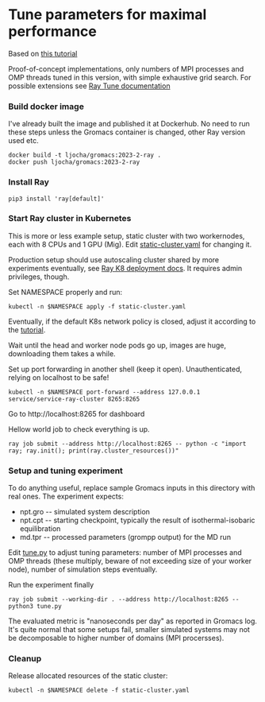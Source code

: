 # Tune parameters for maximal performance

Based on [this tutorial](https://docs.ray.io/en/latest/cluster/kubernetes/user-guides/static-ray-cluster-without-kuberay.html)

Proof-of-concept implementations, only numbers of MPI processes and OMP threads tuned in this version, with simple exhaustive grid search. For possible extensions see [Ray Tune documentation](https://docs.ray.io/en/latest/tune/index.html)

### Build docker image

I've already built the image and published it at Dockerhub. No need to run these steps unless the Gromacs container is changed, other Ray version used etc.

    docker build -t ljocha/gromacs:2023-2-ray .
    docker push ljocha/gromacs:2023-2-ray

### Install Ray
    pip3 install 'ray[default]'

### Start Ray cluster in Kubernetes

This is more or less example setup, static cluster with two workernodes, each with 8 CPUs and 1 GPU (Mig). 
Edit [static-cluster.yaml](static-cluster.yaml) for changing it.

Production setup should use autoscaling cluster shared by more experiments eventually, see [Ray K8 deployment docs](https://docs.ray.io/en/latest/cluster/kubernetes/index.html). It requires admin privileges, though.

Set NAMESPACE properly and run:

    kubectl -n $NAMESPACE apply -f static-cluster.yaml

Eventually, if the default K8s network policy is closed, adjust it according to the
[tutorial](https://docs.ray.io/en/latest/cluster/kubernetes/user-guides/static-ray-cluster-without-kuberay.html).

Wait until the head and worker node pods go up, images are huge, downloading them takes a while.

Set up port forwarding in another shell (keep it open). Unauthenticated, relying on localhost to be safe!


    kubectl -n $NAMESPACE port-forward --address 127.0.0.1 service/service-ray-cluster 8265:8265

Go to http://localhost:8265 for dashboard

Hellow world job to check everything is up.

    ray job submit --address http://localhost:8265 -- python -c "import ray; ray.init(); print(ray.cluster_resources())"

### Setup and tuning experiment

To do anything useful, replace sample Gromacs inputs in this directory with real ones. The experiment expects:
- npt.gro -- simulated system description
- npt.cpt -- starting checkpoint, typically the result of isothermal-isobaric equilibration
- md.tpr -- processed parameters (grompp output) for the MD run

Edit [tune.py](tune.py) to adjust tuning parameters: number of MPI processes and OMP threads (these multiply, beware of not exceeding size of your worker node), number of simulation steps eventually. 

Run the experiment finally

    ray job submit --working-dir . --address http://localhost:8265 -- python3 tune.py 

The evaluated metric is "nanoseconds per day" as reported in Gromacs log. It's quite normal that some setups fail, smaller simulated systems may not be decomposable to higher number of domains (MPI procersses).

### Cleanup

Release allocated resources of the static cluster:

    kubectl -n $NAMESPACE delete -f static-cluster.yaml
